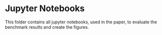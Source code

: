 # Jupyter Notebooks
This folder contains all jupyter notebooks, used in the paper, to evaluate the benchmark results and create the figures.